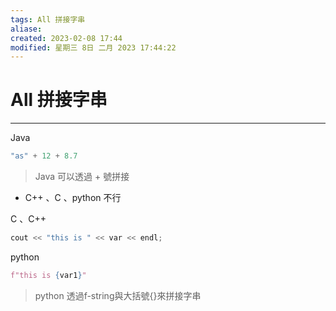 ```yaml
---
tags: All 拼接字串
aliase: 
created: 2023-02-08 17:44
modified: 星期三 8日 二月 2023 17:44:22
---
```


# All 拼接字串
***
Java
```Java
"as" + 12 + 8.7
```
>Java 可以透過 + 號拼接
- C++ 、C 、python 不行

C 、C++
```cpp
cout << "this is " << var << endl;
```

python
```python
f"this is {var1}"
```
>python 透過f-string與大括號{}來拼接字串